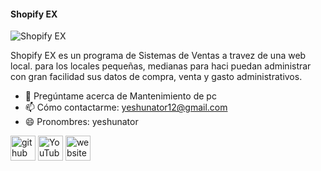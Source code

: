#### Shopify EX
![Shopify EX](https://blogger.googleusercontent.com/img/a/AVvXsEgMutqSVnavQzfCVa4hGmzJqbooy1FSpjdMS-DkRqEWwr2ZaNcmD2Jf2cWhH1Ndpt6-IP3gZjRtcjH8mwv2-6GfEGy3dBip5JPKuU1U4A2IIP9OYRY93lrBp4JbAEZuSAt8DVBAk182xuGLwFVLuwnnCiNlPFWy6svTYhtSr2MyocpnDswU4Dbl3N2XDg=s1440)

Shopify EX es un programa de Sistemas de Ventas a travez de una web local. para los locales pequeñas, medianas para haci puedan administrar con gran facilidad sus datos de compra, venta y gasto administrativos.

- 💬 Pregúntame acerca de Mantenimiento de pc 
- 📫 Cómo contactarme: yeshunator12@gmail.com 
- 😄 Pronombres: yeshunator 


[<img src='https://cdn.jsdelivr.net/npm/simple-icons@3.0.1/icons/github.svg' alt='github' height='40'>](https://github.com/https://github.com/yeshua-aguilar)  [<img src='https://cdn.jsdelivr.net/npm/simple-icons@3.0.1/icons/youtube.svg' alt='YouTube' height='40'>](https://www.youtube.com/channel/UCt-RwHmT0IGIUzAhhtsZkOA)  [<img src='https://cdn.jsdelivr.net/npm/simple-icons@3.0.1/icons/icloud.svg' alt='website' height='40'>](www.zoomware.gq)  

